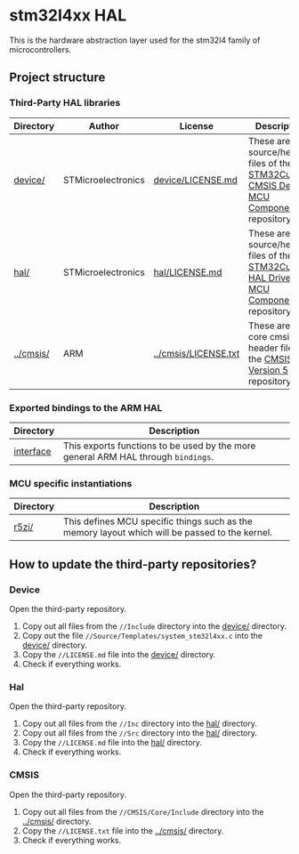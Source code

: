 # stm32l4xx HAL

This is the hardware abstraction layer used for the stm32l4 family of microcontrollers.

## Project structure

### Third-Party HAL libraries

| Directory              | Author              | License                                      | Description                                                                       |
|------------------------|--------------------|----------------------------------------------|-----------------------------------------------------------------------------------|
| [device/](device/)     | STMicroelectronics | [device/LICENSE.md](device/LICENSE.md)       | These are source/header files of the [STM32CubeL4 CMSIS Device MCU Component](https://github.com/STMicroelectronics/cmsis-device-l4) repository.    |
| [hal/](hal/)           | STMicroelectronics | [hal/LICENSE.md](hal/LICENSE.md)             | These are source/header files of the [STM32CubeL4 HAL Driver MCU Component](https://github.com/STMicroelectronics/stm32l4xx-hal-driver) repository. |
| [../cmsis/](../cmsis/) | ARM                | [../cmsis/LICENSE.txt](../cmsis/LICENSE.txt) | These are the core cmsis header files of the [CMSIS Version 5](https://github.com/ARM-software/CMSIS_5) repository.                                 |

### Exported bindings to the ARM HAL

| Directory          | Description                                                                                                                                                |
|--------------------|------------------------------------------------------------------------------------------------------------------------------------------------------------|
| [interface](interface/) | This exports functions to be used by the more general ARM HAL through ```bindings```. |

### MCU specific instantiations

| Directory          | Description                                                                                                                                                |
|--------------------|------------------------------------------------------------------------------------------------------------------------------------------------------------|
| [r5zi/](r5zi/) | This defines MCU specific things such as the memory layout which will be passed to the kernel. |

## How to update the third-party repositories?

### Device
Open the third-party repository.
1. Copy out all files from the ```//Include``` directory into the [device/](device/) directory.
2. Copy out the file ```//Source/Templates/system_stm32l4xx.c``` into the [device/](device/) directory.
3. Copy the ```//LICENSE.md``` file into the [device/](device/) directory.
4. Check if everything works.

### Hal
Open the third-party repository.
1. Copy out all files from the ```//Inc``` directory into the [hal/](hal/) directory.
2. Copy out all files from the ```//Src``` directory into the [hal/](hal/) directory.
3. Copy the ```//LICENSE.md``` file into the [hal/](hal/) directory.
4. Check if everything works.

### CMSIS
Open the third-party repository.
1. Copy out all files from the ```//CMSIS/Core/Include``` directory into the [../cmsis/](../cmsis/) directory.
2. Copy the ```//LICENSE.txt``` file into the [../cmsis/](../cmsis/) directory.
3. Check if everything works.